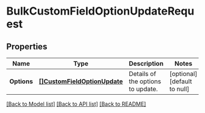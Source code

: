 # BulkCustomFieldOptionUpdateRequest

## Properties
Name | Type | Description | Notes
------------ | ------------- | ------------- | -------------
**Options** | [**[]CustomFieldOptionUpdate**](CustomFieldOptionUpdate.md) | Details of the options to update. | [optional] [default to null]

[[Back to Model list]](../README.md#documentation-for-models) [[Back to API list]](../README.md#documentation-for-api-endpoints) [[Back to README]](../README.md)

